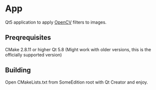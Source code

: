 # App

Qt5 application to apply [OpenCV](http://opencv.org/) filters to images.

## Preqrequisites

CMake 2.8.11 or higher
Qt 5.8 (Might work with older versions, this is the officially supported version)

## Building

Open CMakeLists.txt from SomeEdition root with Qt Creator and enjoy.
